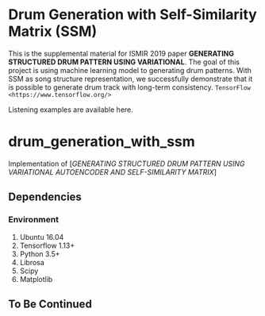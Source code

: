 Drum Generation with Self-Similarity Matrix (SSM)
==================

This is the supplemental material for ISMIR 2019 paper **GENERATING STRUCTURED DRUM PATTERN USING VARIATIONAL**. The goal of this project is using machine learning model to generating drum patterns.
With SSM as song structure representation, we successfully demonstrate that it is possible to generate drum track with long-term consistency. `TensorFlow <https://www.tensorflow.org/>`

Listening examples are available here.

# drum_generation_with_ssm
Implementation of [*GENERATING STRUCTURED DRUM PATTERN USING VARIATIONAL AUTOENCODER AND SELF-SIMILARITY MATRIX*]


## Dependencies
### Environment
1. Ubuntu 16.04
2. Tensorflow 1.13+
3. Python 3.5+  
4. Librosa
5. Scipy
6. Matplotlib  

## To Be Continued